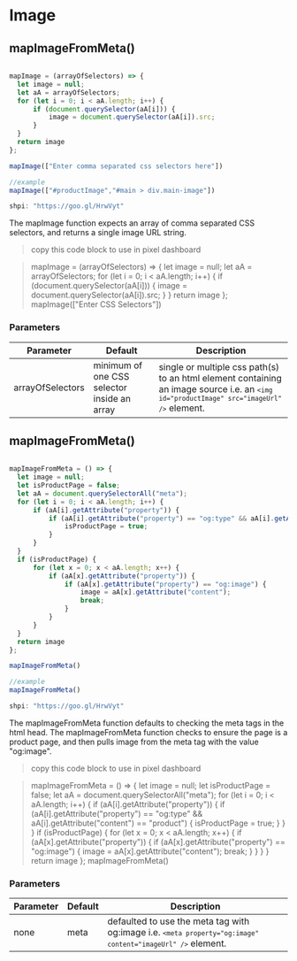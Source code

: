 # Image

## mapImageFromMeta()


```javascript

mapImage = (arrayOfSelectors) => {
  let image = null;
  let aA = arrayOfSelectors;
  for (let i = 0; i < aA.length; i++) {
      if (document.querySelector(aA[i])) {
          image = document.querySelector(aA[i]).src;
      }
  }
  return image
};

mapImage(["Enter comma separated css selectors here"])

//example
mapImage(["#productImage","#main > div.main-image"])

shpi: "https://goo.gl/HrwVyt"

```

The mapImage function expects an array of comma separated CSS selectors,
and returns a single image URL string.

> copy this code block to use in pixel dashboard

> mapImage = (arrayOfSelectors) => { let image = null; let aA = arrayOfSelectors; for (let i = 0; i < aA.length; i++) { if (document.querySelector(aA[i])) { image = document.querySelector(aA[i]).src; } } return image }; mapImage(["Enter CSS Selectors"])

### Parameters

Parameter | Default | Description
--------- | ------- | -----------
arrayOfSelectors | minimum of one CSS selector inside an array | single or multiple css path(s) to an html element containing an image source i.e. an <code>```<img id="productImage" src="imageUrl" />```</code> element.


## mapImageFromMeta()


```javascript

mapImageFromMeta = () => {
  let image = null;
  let isProductPage = false;
  let aA = document.querySelectorAll("meta");
  for (let i = 0; i < aA.length; i++) {
      if (aA[i].getAttribute("property")) {
          if (aA[i].getAttribute("property") == "og:type" && aA[i].getAttribute("content") == "product") {
              isProductPage = true;
          }
      }
  }
  if (isProductPage) {
      for (let x = 0; x < aA.length; x++) {
          if (aA[x].getAttribute("property")) {
              if (aA[x].getAttribute("property") == "og:image") {
                  image = aA[x].getAttribute("content");
                  break;
              }
          }
      }
  }
  return image
};

mapImageFromMeta()

//example
mapImageFromMeta()

shpi: "https://goo.gl/HrwVyt"

```

The mapImageFromMeta function defaults to checking the meta tags in the html head.
The mapImageFromMeta function checks to ensure the page is a product page, and then
pulls image from the meta tag with the value "og:image".

> copy this code block to use in pixel dashboard

> mapImageFromMeta = () => { let image = null; let isProductPage = false; let aA = document.querySelectorAll("meta"); for (let i = 0; i < aA.length; i++) { if (aA[i].getAttribute("property")) { if (aA[i].getAttribute("property") == "og:type" && aA[i].getAttribute("content") == "product") { isProductPage = true; } } } if (isProductPage) { for (let x = 0; x < aA.length; x++) { if (aA[x].getAttribute("property")) { if (aA[x].getAttribute("property") == "og:image") { image = aA[x].getAttribute("content"); break; } } } } return image }; mapImageFromMeta()

### Parameters

Parameter | Default | Description
--------- | ------- | -----------
none | meta | defaulted to use the meta tag with og:image i.e. <code>```<meta property="og:image" content="imageUrl" />```</code> element.
